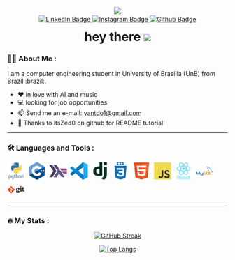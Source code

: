 <div  id="header" align="center">
  <img style="width:338px" src="https://media.giphy.com/media/ZVik7pBtu9dNS/giphy.gif" />
  <div id="badges">
  <a href="https://www.linkedin.com/in/yantavares01/">
    <img src="https://img.shields.io/badge/LinkedIn-blue?style=for-the-badge&logo=linkedin&logoColor=white" alt="LinkedIn Badge"/>
  </a>
  <a href="https://www.instagram.com/yantavares__/">
    <img src="https://img.shields.io/badge/Instagram-red?style=for-the-badge&logo=instagram&logoColor=white" alt="Instagram Badge"/>
  </a>
  <a href=https://github.com/yantavares>
    <img src="https://img.shields.io/badge/Github-black?style=for-the-badge&logo=github&logoColor=white" alt="Github Badge"/>
  </a>
</div>

</div>

<h1 align="center" style="margin-top: 15px">
  hey there
  <img src="https://media.giphy.com/media/hvRJCLFzcasrR4ia7z/giphy.gif" width="30px"/>
</h1>

<div id="about">

### :man_technologist: About Me :

<div style="margin-bottom:8px"> I am a computer engineering student in University of Brasília (UnB) from Brazil :brazil:.</div>

- :heart: in love with AI and music
- :computer: looking for job opportunities
- :mailbox: Send me an e-mail: yantdo1@gmail.com
- :pray: Thanks to itsZed0 on github for README tutorial
</div>

---

<div style="margin-top: 10px"></div>

### :hammer_and_wrench: Languages and Tools :

<div>
  <img src="https://github.com/devicons/devicon/blob/master/icons/python/python-original-wordmark.svg" title="Python" alt="Python" width="40" height="40"/>&nbsp;
  <img src="https://github.com/devicons/devicon/blob/master/icons/cplusplus/cplusplus-original.svg" title="C++" alt="cpp" width="40" height="40"/>&nbsp;
  <img src="https://github.com/devicons/devicon/blob/master/icons/haskell/haskell-original.svg" title="Haskell" alt="Material UI" width="40" height="40"/>&nbsp;
  <img src="https://github.com/devicons/devicon/blob/master/icons/vscode/vscode-original.svg" title="Vscode" alt="Vscode" width="40" height="40"/>&nbsp;
  <img src="https://github.com/devicons/devicon/blob/master/icons/django/django-plain.svg" title="Django" alt="Django " width="40" height="40"/>&nbsp;
  <img src="https://github.com/devicons/devicon/blob/master/icons/css3/css3-plain-wordmark.svg"  title="CSS3" alt="CSS" width="40" height="40"/>&nbsp;
  <img src="https://github.com/devicons/devicon/blob/master/icons/html5/html5-original.svg" title="HTML5" alt="HTML" width="40" height="40"/>&nbsp;
  <img src="https://github.com/devicons/devicon/blob/master/icons/javascript/javascript-original.svg" title="JavaScript" alt="JavaScript" width="40" height="40"/>&nbsp;
  <img src="https://github.com/devicons/devicon/blob/master/icons/react/react-original-wordmark.svg" title="React" alt="React" width="40" height="40"/>&nbsp;
  <img src="https://github.com/devicons/devicon/blob/master/icons/mysql/mysql-original-wordmark.svg" title="MySQL"  alt="MySQL" width="40" height="40"/>&nbsp;
  <img src="https://github.com/devicons/devicon/blob/master/icons/git/git-original-wordmark.svg" title="Git" alt="Git" width="40" height="40"/>
</div>

---

### :fire: My Stats :

<div align="center" style="margin-top:10px">

[![GitHub Streak](http://github-readme-streak-stats.herokuapp.com?user=yantavares&theme=dark&background=000000)](https://git.io/streak-stats)

[![Top Langs](https://github-readme-stats.vercel.app/api/top-langs/?username=yantavares&layout=compact&theme=vision-friendly-dark&hide=jupyter%20notebook)](https://github.com/anuraghazra/github-readme-stats)
</div>

</div>
